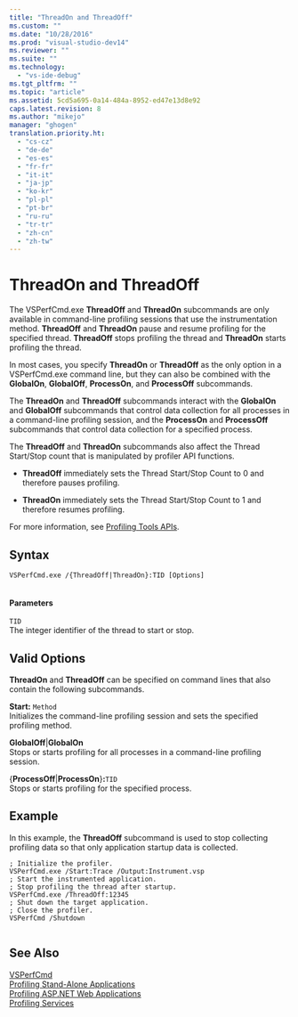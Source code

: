 ```yaml
---
title: "ThreadOn and ThreadOff"
ms.custom: ""
ms.date: "10/28/2016"
ms.prod: "visual-studio-dev14"
ms.reviewer: ""
ms.suite: ""
ms.technology: 
  - "vs-ide-debug"
ms.tgt_pltfrm: ""
ms.topic: "article"
ms.assetid: 5cd5a695-0a14-484a-8952-ed47e13d8e92
caps.latest.revision: 8
ms.author: "mikejo"
manager: "ghogen"
translation.priority.ht: 
  - "cs-cz"
  - "de-de"
  - "es-es"
  - "fr-fr"
  - "it-it"
  - "ja-jp"
  - "ko-kr"
  - "pl-pl"
  - "pt-br"
  - "ru-ru"
  - "tr-tr"
  - "zh-cn"
  - "zh-tw"
---
```

# ThreadOn and ThreadOff
The VSPerfCmd.exe **ThreadOff** and **ThreadOn** subcommands are only available in command-line profiling sessions that use the instrumentation method. **ThreadOff** and **ThreadOn** pause and resume profiling for the specified thread. **ThreadOff** stops profiling the thread and **ThreadOn** starts profiling the thread.  
  
 In most cases, you specify **ThreadOn** or **ThreadOff** as the only option in a VSPerfCmd.exe command line, but they can also be combined with the **GlobalOn**, **GlobalOff**, **ProcessOn**, and **ProcessOff** subcommands.  
  
 The **ThreadOn** and **ThreadOff** subcommands interact with the **GlobalOn** and **GlobalOff** subcommands that control data collection for all processes in a command-line profiling session, and the **ProcessOn** and **ProcessOff** subcommands that control data collection for a specified process.  
  
 The **ThreadOff** and **ThreadOn** subcommands also affect the Thread Start/Stop count that is manipulated by profiler API functions.  
  
-   **ThreadOff** immediately sets the Thread Start/Stop Count to 0 and therefore pauses profiling.  
  
-   **ThreadOn** immediately sets the Thread Start/Stop Count to 1 and therefore resumes profiling.  
  
 For more information, see [Profiling Tools APIs](../profiling/profiling-tools-apis.md).  
  
## Syntax  
  
```  
VSPerfCmd.exe /{ThreadOff|ThreadOn}:TID [Options]  
  
```  
  
#### Parameters  
 `TID`  
 The integer identifier of the thread to start or stop.  
  
## Valid Options  
 **ThreadOn** and **ThreadOff** can be specified on command lines that also contain the following subcommands.  
  
 **Start:** `Method`  
 Initializes the command-line profiling session and sets the specified profiling method.  
  
 **GlobalOff**&#124;**GlobalOn**  
 Stops or starts profiling for all processes in a command-line profiling session.  
  
 {**ProcessOff**&#124;**ProcessOn**}**:**`TID`  
 Stops or starts profiling for the specified process.  
  
## Example  
 In this example, the **ThreadOff** subcommand is used to stop collecting profiling data so that only application startup data is collected.  
  
```  
; Initialize the profiler.  
VSPerfCmd.exe /Start:Trace /Output:Instrument.vsp   
; Start the instrumented application.  
; Stop profiling the thread after startup.  
VSPerfCmd.exe /ThreadOff:12345  
; Shut down the target application.  
; Close the profiler.  
VSPerfCmd /Shutdown  
  
```  
  
## See Also  
 [VSPerfCmd](../profiling/vsperfcmd.md)   
 [Profiling Stand-Alone Applications](../profiling/command-line-profiling-of-stand-alone-applications.md)   
 [Profiling ASP.NET Web Applications](../profiling/command-line-profiling-of-aspnet-web-applications.md)   
 [Profiling Services](../profiling/command-line-profiling-of-services.md)